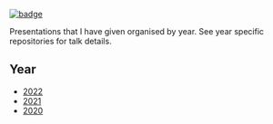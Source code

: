 
[![badge](https://img.shields.io/badge/Develop-Presentations-blue.svg)](https://mybinder.org/v2/gh/seabbs/presentations/master?urlpath=rstudio)

Presentations that I have given organised by year. See year specific repositories for talk details.

## Year

- [2022](https://samabbott.co.uk/presentations/2022)
- [2021](https://samabbott.co.uk/presentations/2021)
- [2020](https://samabbott.co.uk/presentations/2020/)

